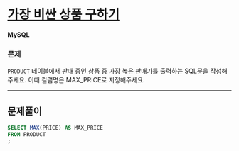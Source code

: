 # [가장 비싼 상품 구하기](https://school.programmers.co.kr/learn/courses/30/lessons/131697)

**MySQL**


### 문제

`PRODUCT` 테이블에서 판매 중인 상품 중 가장 높은 판매가를 출력하는 SQL문을 작성해주세요. 이때 컬럼명은 MAX_PRICE로 지정해주세요.

 ---

## 문제풀이
```sql
SELECT MAX(PRICE) AS MAX_PRICE
FROM PRODUCT
;
```